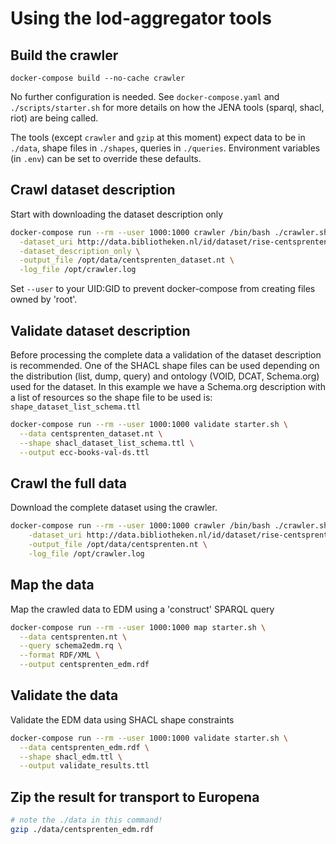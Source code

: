 # Using the lod-aggregator tools

## Build the crawler

`docker-compose build --no-cache crawler`

No further configuration is needed. See `docker-compose.yaml` and `./scripts/starter.sh` for more details on how the JENA tools (sparql, shacl, riot) are being called.

The tools (except `crawler` and `gzip` at this moment) expect data to be in `./data`, shape files in `./shapes`, queries in `./queries`. Environment variables (in `.env`) can be set to override these defaults.

## Crawl dataset description

Start with downloading the dataset description only

```bash
docker-compose run --rm --user 1000:1000 crawler /bin/bash ./crawler.sh \
  -dataset_uri http://data.bibliotheken.nl/id/dataset/rise-centsprenten \
  -dataset_description_only \
  -output_file /opt/data/centsprenten_dataset.nt \
  -log_file /opt/crawler.log
```

Set `--user` to your UID:GID to prevent docker-compose from creating files owned by 'root'.

## Validate dataset description

Before processing the complete data a validation of the dataset description is recommended. One of the SHACL shape files can be used depending on the distribution (list, dump, query) and ontology (VOID, DCAT, Schema.org) used for the dataset. In this example we have a Schema.org description with a list of resources so the shape file to be used is: `shape_dataset_list_schema.ttl`  

```bash
docker-compose run --rm --user 1000:1000 validate starter.sh \
  --data centsprenten_dataset.nt \
  --shape shacl_dataset_list_schema.ttl \
  --output ecc-books-val-ds.ttl
```

## Crawl the full data

Download the complete dataset using the crawler.

```bash
docker-compose run --rm --user 1000:1000 crawler /bin/bash ./crawler.sh \
    -dataset_uri http://data.bibliotheken.nl/id/dataset/rise-centsprenten \
    -output_file /opt/data/centsprenten.nt \
    -log_file /opt/crawler.log
```

## Map the data

Map the crawled data to EDM using a 'construct' SPARQL query

```bash
docker-compose run --rm --user 1000:1000 map starter.sh \
  --data centsprenten.nt \
  --query schema2edm.rq \
  --format RDF/XML \
  --output centsprenten_edm.rdf
```

## Validate the data

Validate the EDM data using SHACL shape constraints

```bash
docker-compose run --rm --user 1000:1000 validate starter.sh \
  --data centsprenten_edm.rdf \
  --shape shacl_edm.ttl \
  --output validate_results.ttl
```

## Zip the result for transport to Europena

```bash
# note the ./data in this command!
gzip ./data/centsprenten_edm.rdf
```
